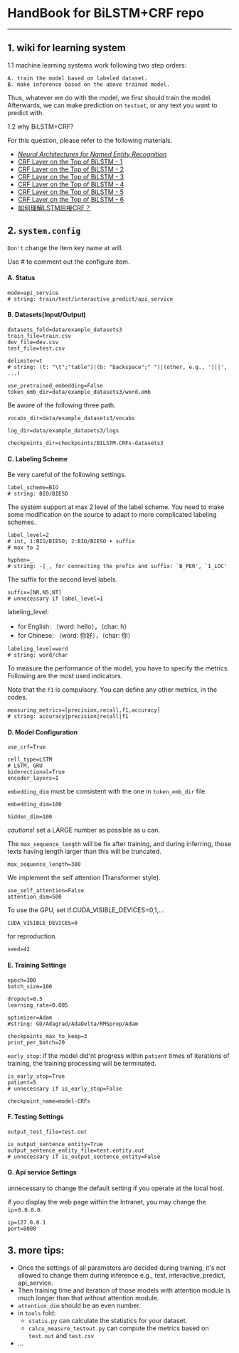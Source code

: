 # HandBook for BiLSTM+CRF repo

---

## 1. wiki for learning system

1.1 machine learning systems work following two step orders:  
    
    A. train the model based on labeled dataset.
    B. make inference based on the above trained model.

Thus, whatever we do with the model, we first should train the model.
Afterwards, we can make prediction on `testset`, or any text you want to predict with.

1.2 why BiLSTM+CRF?

For this question, please refer to the following materials.

- [_Neural Architectures for Named Entity Recognition_](https://www.aclweb.org/anthology/N16-1030)
- [CRF Layer on the Top of BiLSTM - 1](https://createmomo.github.io/2017/09/12/CRF_Layer_on_the_Top_of_BiLSTM_1/)
- [CRF Layer on the Top of BiLSTM - 2](https://createmomo.github.io/2017/09/23/CRF_Layer_on_the_Top_of_BiLSTM_2/)
- [CRF Layer on the Top of BiLSTM - 3](https://createmomo.github.io/2017/10/08/CRF-Layer-on-the-Top-of-BiLSTM-3/)
- [CRF Layer on the Top of BiLSTM - 4](https://createmomo.github.io/2017/10/17/CRF-Layer-on-the-Top-of-BiLSTM-4/)
- [CRF Layer on the Top of BiLSTM - 5](https://createmomo.github.io/2017/11/11/CRF-Layer-on-the-Top-of-BiLSTM-5/)
- [CRF Layer on the Top of BiLSTM - 6](https://createmomo.github.io/2017/11/24/CRF-Layer-on-the-Top-of-BiLSTM-6/)
- [如何理解LSTM后接CRF？](https://www.zhihu.com/question/62399257/answer/241969722)

## 2. `system.config`

`Don't` change the item key name at will.

Use # to comment out the configure item.


#### A.  Status ################

```
mode=api_service
# string: train/test/interactive_predict/api_service

```

#### B.  Datasets(Input/Output) ################

```
datasets_fold=data/example_datasets3
train_file=train.csv
dev_file=dev.csv
test_file=test.csv
```

```
delimiter=t
# string: (t: "\t";"table")|(b: "backspace";" ")|(other, e.g., '|||', ...)
```

```
use_pretrained_embedding=False
token_emb_dir=data/example_datasets3/word.emb
```
Be aware of the following three path.
```
vocabs_dir=data/example_datasets3/vocabs

log_dir=data/example_datasets3/logs

checkpoints_dir=checkpoints/BILSTM-CRFs-datasets3
```

#### C.  Labeling Scheme ################
Be very careful of the following settings.

```
label_scheme=BIO
# string: BIO/BIESO
```

The system support at max 2 level of the label scheme.
You need to make some modification on the source to adapt to more complicated labeling schemes.
```
label_level=2
# int, 1:BIO/BIESO; 2:BIO/BIESO + suffix
# max to 2
```

```
hyphen=_
# string: -|_, for connecting the prefix and suffix: `B_PER', `I_LOC'
```

The suffix for the second level labels.
```
suffix=[NR,NS,NT]
# unnecessary if label_level=1
```

labeling_level:
- for English: （word: hello），（char: h）
- for Chinese: （word: 你好），（char: 你）

```
labeling_level=word
# string: word/char
```

To measure the performance of the model, you have to specify the metrics.
Following are the most used indicators.

Note that the `f1` is compulsory.
You can define any other metrics, in the codes.
```
measuring_metrics=[precision,recall,f1,accuracy]
# string: accuracy|precision|recall|f1
```


#### D.  Model Configuration ################
```
use_crf=True
```
```
cell_type=LSTM
# LSTM, GRU
biderectional=True
encoder_layers=1
```

`embedding_dim` must be consistent with the one in `token_emb_dir` file.

```
embedding_dim=100
```
```
hidden_dim=100
```

*cautions*! set a LARGE number as possible as u can.

The `max_sequence_length` will be fix after training,
 and during inferring, those texts having length larger than this will be truncated.


```
max_sequence_length=300
```

We implement the self attention (Transformer style).

```
use_self_attention=False
attention_dim=500
```

To use the GPU, set tf.CUDA_VISIBLE_DEVICES=0,1,...

```
CUDA_VISIBLE_DEVICES=0
```
for reproduction.

```
seed=42
```

#### E. Training Settings ###
```
epoch=300
batch_size=100

dropout=0.5
learning_rate=0.005

optimizer=Adam
#string: GD/Adagrad/AdaDelta/RMSprop/Adam
```
```
checkpoints_max_to_keep=3
print_per_batch=20
```

`early_stop`: if the model did'nt progress within `patient` times of iterations of training,
the training processing will be terminated.

```
is_early_stop=True
patient=5
# unnecessary if is_early_stop=False

checkpoint_name=model-CRFs
```

#### F.  Testing Settings ###
```
output_test_file=test.out
```


```
is_output_sentence_entity=True
output_sentence_entity_file=test.entity.out
# unnecessary if is_output_sentence_entity=False
```

#### G. Api service Settings ###

unnecessary to change the default setting if you operate at the local host.

if you display the web page within the Intranet, you may change the 
`ip`=`0.0.0.0`. 

```
ip=127.0.0.1
port=8000
```

## 3. more tips:

- Once the settings of all parameters are decided during training, it's not allowed to change them during inference e.g., test, interactive_predict, api_service.
- Then training time and iteration of those models with attention module is much longer than that without attention module.
- `attention_dim` should be an even number.
- in `tools` fold:
    - `statis.py` can calculate the statistics for your dataset.
    - `calcu_measure_testout.py` can compute the metrics based on `test.out` and `test.csv`
- ...



